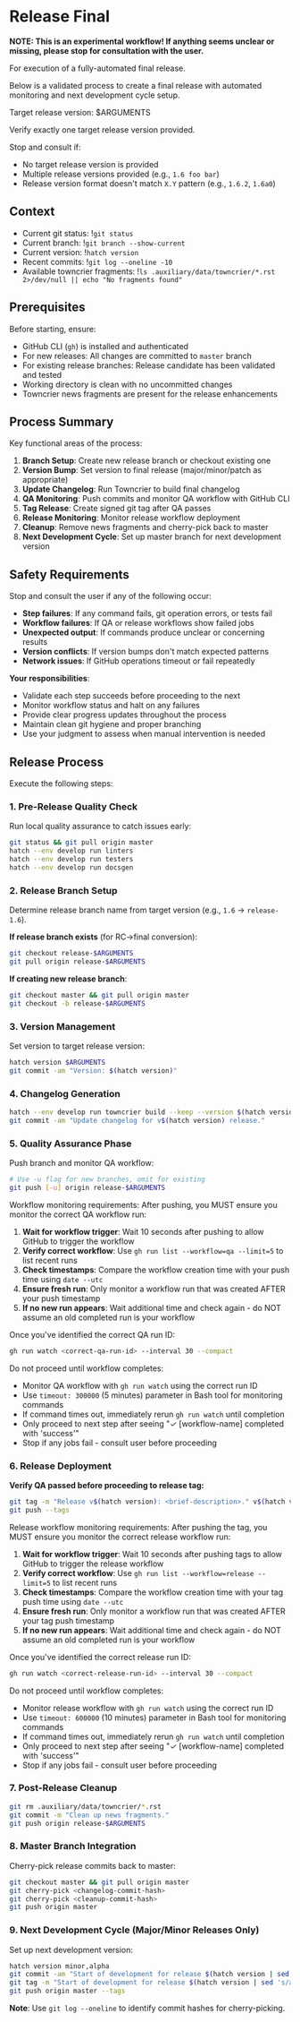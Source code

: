 # Release Final

**NOTE: This is an experimental workflow! If anything seems unclear or missing,
please stop for consultation with the user.**

For execution of a fully-automated final release.

Below is a validated process to create a final release with automated
monitoring and next development cycle setup.

Target release version: $ARGUMENTS

Verify exactly one target release version provided.

Stop and consult if:
- No target release version is provided
- Multiple release versions provided (e.g., `1.6 foo bar`)
- Release version format doesn't match `X.Y` pattern (e.g., `1.6.2`, `1.6a0`)

## Context

- Current git status: !`git status`
- Current branch: !`git branch --show-current`
- Current version: !`hatch version`
- Recent commits: !`git log --oneline -10`
- Available towncrier fragments: !`ls .auxiliary/data/towncrier/*.rst 2>/dev/null || echo "No fragments found"`

## Prerequisites

Before starting, ensure:
- GitHub CLI (`gh`) is installed and authenticated
- For new releases: All changes are committed to `master` branch
- For existing release branches: Release candidate has been validated and tested
- Working directory is clean with no uncommitted changes
- Towncrier news fragments are present for the release enhancements

## Process Summary

Key functional areas of the process:

1. **Branch Setup**: Create new release branch or checkout existing one
2. **Version Bump**: Set version to final release (major/minor/patch as appropriate)
3. **Update Changelog**: Run Towncrier to build final changelog
4. **QA Monitoring**: Push commits and monitor QA workflow with GitHub CLI
5. **Tag Release**: Create signed git tag after QA passes
6. **Release Monitoring**: Monitor release workflow deployment
7. **Cleanup**: Remove news fragments and cherry-pick back to master
8. **Next Development Cycle**: Set up master branch for next development version

## Safety Requirements

Stop and consult the user if any of the following occur:

- **Step failures**: If any command fails, git operation errors, or tests fail
- **Workflow failures**: If QA or release workflows show failed jobs
- **Unexpected output**: If commands produce unclear or concerning results
- **Version conflicts**: If version bumps don't match expected patterns
- **Network issues**: If GitHub operations timeout or fail repeatedly

**Your responsibilities**:
- Validate each step succeeds before proceeding to the next
- Monitor workflow status and halt on any failures
- Provide clear progress updates throughout the process
- Maintain clean git hygiene and proper branching
- Use your judgment to assess when manual intervention is needed

## Release Process

Execute the following steps:

### 1. Pre-Release Quality Check
Run local quality assurance to catch issues early:
```bash
git status && git pull origin master
hatch --env develop run linters
hatch --env develop run testers
hatch --env develop run docsgen
```

### 2. Release Branch Setup
Determine release branch name from target version (e.g., `1.6` → `release-1.6`).

**If release branch exists** (for RC→final conversion):
```bash
git checkout release-$ARGUMENTS
git pull origin release-$ARGUMENTS
```

**If creating new release branch**:
```bash
git checkout master && git pull origin master
git checkout -b release-$ARGUMENTS
```

### 3. Version Management
Set version to target release version:
```bash
hatch version $ARGUMENTS
git commit -am "Version: $(hatch version)"
```

### 4. Changelog Generation
```bash
hatch --env develop run towncrier build --keep --version $(hatch version)
git commit -am "Update changelog for v$(hatch version) release."
```

### 5. Quality Assurance Phase
Push branch and monitor QA workflow:
```bash
# Use -u flag for new branches, omit for existing
git push [-u] origin release-$ARGUMENTS
```

Workflow monitoring requirements:
After pushing, you MUST ensure you monitor the correct QA workflow run:

1. **Wait for workflow trigger**: Wait 10 seconds after pushing to allow GitHub to trigger the workflow
2. **Verify correct workflow**: Use `gh run list --workflow=qa --limit=5` to list recent runs
3. **Check timestamps**: Compare the workflow creation time with your push time using `date --utc`
4. **Ensure fresh run**: Only monitor a workflow run that was created AFTER your push timestamp
5. **If no new run appears**: Wait additional time and check again - do NOT assume an old completed run is your workflow

Once you've identified the correct QA run ID:
```bash
gh run watch <correct-qa-run-id> --interval 30 --compact
```

Do not proceed until workflow completes:
- Monitor QA workflow with `gh run watch` using the correct run ID
- Use `timeout: 300000` (5 minutes) parameter in Bash tool for monitoring commands
- If command times out, immediately rerun `gh run watch` until completion
- Only proceed to next step after seeing "✓ [workflow-name] completed with 'success'"
- Stop if any jobs fail - consult user before proceeding

### 6. Release Deployment
**Verify QA passed before proceeding to release tag:**
```bash
git tag -m "Release v$(hatch version): <brief-description>." v$(hatch version)
git push --tags
```

Release workflow monitoring requirements:
After pushing the tag, you MUST ensure you monitor the correct release workflow run:

1. **Wait for workflow trigger**: Wait 10 seconds after pushing tags to allow GitHub to trigger the release workflow
2. **Verify correct workflow**: Use `gh run list --workflow=release --limit=5` to list recent runs
3. **Check timestamps**: Compare the workflow creation time with your tag push time using `date --utc`
4. **Ensure fresh run**: Only monitor a workflow run that was created AFTER your tag push timestamp
5. **If no new run appears**: Wait additional time and check again - do NOT assume an old completed run is your workflow

Once you've identified the correct release run ID:
```bash
gh run watch <correct-release-run-id> --interval 30 --compact
```

Do not proceed until workflow completes:
- Monitor release workflow with `gh run watch` using the correct run ID
- Use `timeout: 600000` (10 minutes) parameter in Bash tool for monitoring commands
- If command times out, immediately rerun `gh run watch` until completion
- Only proceed to next step after seeing "✓ [workflow-name] completed with 'success'"
- Stop if any jobs fail - consult user before proceeding

### 7. Post-Release Cleanup
```bash
git rm .auxiliary/data/towncrier/*.rst
git commit -m "Clean up news fragments."
git push origin release-$ARGUMENTS
```

### 8. Master Branch Integration
Cherry-pick release commits back to master:
```bash
git checkout master && git pull origin master
git cherry-pick <changelog-commit-hash>
git cherry-pick <cleanup-commit-hash>
git push origin master
```

### 9. Next Development Cycle (Major/Minor Releases Only)
Set up next development version:
```bash
hatch version minor,alpha
git commit -am "Start of development for release $(hatch version | sed 's/a[0-9]*$//')."
git tag -m "Start of development for release $(hatch version | sed 's/a[0-9]*$//')." "i$(hatch version | sed 's/a[0-9]*$//')"
git push origin master --tags
```

**Note**: Use `git log --oneline` to identify commit hashes for cherry-picking.
